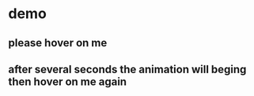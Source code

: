 <div class="demo jsColor unit">
    <h1>demo</h1>
	<div class="blog-css-1">
		<div class="message">
			<h2>please hover on me</h2>
			<h2>after several seconds the animation will beging then hover on me again</h2>
		</div>
	</div>
</div>